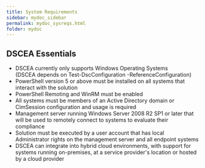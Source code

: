 ```yaml
---
title: System Requirements
sidebar: mydoc_sidebar
permalink: mydoc_sysreqs.html
folder: mydoc
---
```


## DSCEA Essentials

* DSCEA currently only supports Windows Operating Systems <br> 
(DSCEA depends on Test-DscConfiguration -ReferenceConfiguration)
* PowerShell version 5 or above must be installed on all systems that interact with the solution 
* PowerShell Remoting and WinRM must be enabled 
* All systems must be members of an Active Directory domain or CimSession configuration and usage is required 
* Management server running Windows Server 2008 R2 SP1 or later that will be used to remotely connect to systems to evaluate their compliance 
* Solution must be executed by a user account that has local Administrator rights on the management server and all endpoint systems
* DSCEA can integrate into hybrid cloud environments, with support for systems running on-premises, at a service provider's location or hosted by a cloud provider